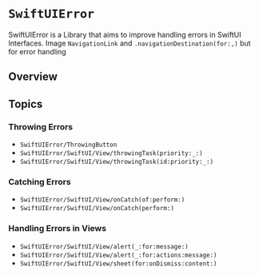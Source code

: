# ``SwiftUIError``

SwiftUIError is a Library that aims to improve handling errors in SwiftUI Interfaces.
Image `NavigationLink` and `.navigationDestination(for:,)` but for error handling



## Overview



## Topics

### Throwing Errors
- ``SwiftUIError/ThrowingButton``
- ``SwiftUIError/SwiftUI/View/throwingTask(priority:_:)``
- ``SwiftUIError/SwiftUI/View/throwingTask(id:priority:_:)``

### Catching Errors
- ``SwiftUIError/SwiftUI/View/onCatch(of:perform:)``
- ``SwiftUIError/SwiftUI/View/onCatch(perform:)``

### Handling Errors in Views
- ``SwiftUIError/SwiftUI/View/alert(_:for:message:)``
- ``SwiftUIError/SwiftUI/View/alert(_:for:actions:message:)``
- ``SwiftUIError/SwiftUI/View/sheet(for:onDismiss:content:)``



